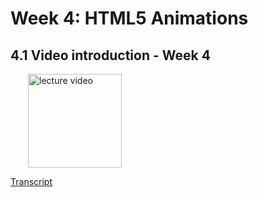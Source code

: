 # Week 4: HTML5 Animations

## 4.1 Video introduction - Week 4


<a href="https://edx-video.net/W3CHTML5/W3CHTML5T315-V001100_DTH.mp4" target="_BLANK">
  <img style="margin-left: 2em;" src="https://bit.ly/2JtB40Q" alt="lecture video" width=150/>
</a><br/>


[Transcript](https://tinyurl.com/y26cgzms)

